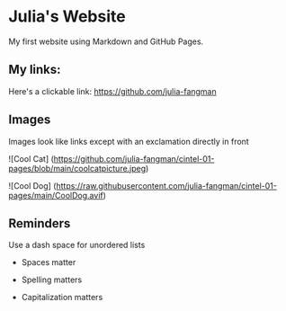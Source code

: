 # Julia's Website

My first website using Markdown and GitHub Pages.

## My links:

Here's a clickable link: https://github.com/julia-fangman


## Images

Images look like links except with an exclamation directly in front

![Cool Cat] (https://github.com/julia-fangman/cintel-01-pages/blob/main/coolcatpicture.jpeg)

![Cool Dog] (https://raw.githubusercontent.com/julia-fangman/cintel-01-pages/main/CoolDog.avif)

## Reminders

Use a dash space for unordered lists

- Spaces matter

- Spelling matters

- Capitalization matters
